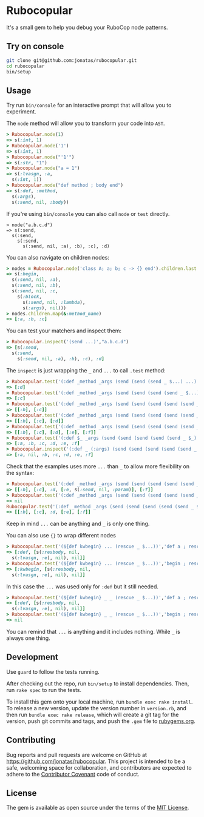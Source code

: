 # Rubocopular

It's a small gem to help you debug your RuboCop node patterns.


## Try on console

```bash
git clone git@github.com:jonatas/rubocopular.git
cd rubocopular
bin/setup
```

## Usage

Try run `bin/console` for an interactive prompt that will allow you to experiment.

The `node` method will allow you to transform your code into `AST`.

```ruby
> Rubocopular.node(1)
=> s(:int, 1)
> Rubocopular.node('1')
=> s(:int, 1)
> Rubocopular.node("'1'")
=> s(:str, "1")
> Rubocopular.node("a = 1")
=> s(:lvasgn, :a,
  s(:int, 1))
> Rubocopular.node("def method ; body end")
=> s(:def, :method,
  s(:args),
  s(:send, nil, :body))
```

If you're using `bin/console` you can also call `node` or `test` directly.

```
> node("a.b.c.d")
=> s(:send,
  s(:send,
    s(:send,
      s(:send, nil, :a), :b), :c), :d)
```

You can also navigate on children nodes:

```ruby
> nodes = Rubocopular.node('class A; a; b; c -> {} end').children.last
=> s(:begin,
  s(:send, nil, :a),
  s(:send, nil, :b),
  s(:send, nil, :c,
    s(:block,
      s(:send, nil, :lambda),
      s(:args), nil)))
> nodes.children.map(&:method_name)
=> [:a, :b, :c]
```

You can test your matchers and inspect them:

```ruby
> Rubocopular.inspect('(send ...)',"a.b.c.d")
=> [s(:send,
  s(:send,
    s(:send, nil, :a), :b), :c), :d]
```

The `inspect` is just wrapping the `_` and `...` to call `.test` method:

```ruby
> Rubocopular.test('(:def _method _args (send (send (send _ $...) ...) ... ) )', 'def a; b.c.d.e.f end')
=> [:d]
> Rubocopular.test('(:def _method _args (send (send (send (send _ $...) ...) ...) ... ) )', 'def a; b.c.d.e.f end')
=> [:c]
> Rubocopular.test('(:def _method _args (send (send (send (send (send _ $...) $...) ...) ...) ... ) )', 'def a; b.c.d.e.f end')
=> [[:b], [:c]]
> Rubocopular.test('(:def _method _args (send (send (send (send (send _ $...) $...) $...) ...) ... ) )', 'def a; b.c.d.e.f end')
=> [[:b], [:c], [:d]]
> Rubocopular.test('(:def _method _args (send (send (send (send (send _ $...) $...) $...) $...) $... ) )', 'def a; b.c.d.e.f end')
=> [[:b], [:c], [:d], [:e], [:f]]
> Rubocopular.test('(:def $_ _args (send (send (send (send (send _ $_) $_) $_) $_) $_ ) )', 'def a; b.c.d.e.f end')
=> [:a, :b, :c, :d, :e, :f]
> Rubocopular.inspect('(:def _ (:args) (send (send (send (send (send _ _) _) _) _) _ ) )', 'def a; b.c.d.e.f end')
=> [:a, nil, :b, :c, :d, :e, :f]
```

Check that the examples uses more `...` than `_` to allow more flexibility on the syntax:

```ruby
> Rubocopular.test('(:def _method _args (send (send (send (send (send _ $...) $...) $_) $...) $... ) )', 'def a; b.c.d.e(param).f end')
=> [[:b], [:c], :d, [:e, s(:send, nil, :param)], [:f]]
> Rubocopular.test('(:def _method _args (send (send (send (send (send _ $...) $...) $_) $...) $... ) )', 'def a; b.c.d(param).e.f end')
=> nil
Rubocopular.test('(:def _method _args (send (send (send (send (send _ $...) $...) $_) $...) $... ) )', 'def a; b.c.d.e.f end')
=> [[:b], [:c], :d, [:e], [:f]]
```

Keep in mind `...` can be anything and `_` is only one thing.

You can also use `{}` to wrap different nodes

```ruby
> Rubocopular.test('(${def kwbegin} ... (rescue _ $...))','def a ; rescue => e; end')
=> [:def, [s(:resbody, nil,
  s(:lvasgn, :e), nil), nil]]
> Rubocopular.test('(${def kwbegin} ... (rescue _ $...))','begin ; rescue => e; end')
=> [:kwbegin, [s(:resbody, nil,
  s(:lvasgn, :e), nil), nil]]
```

In this case the `...` was used only for `:def` but it still needed.

```ruby
> Rubocopular.test('(${def kwbegin} _ _ (rescue _ $...))','def a ; rescue => e; end')
=> [:def, [s(:resbody, nil,
  s(:lvasgn, :e), nil), nil]]
> Rubocopular.test('(${def kwbegin} _ _ (rescue _ $...))','begin ; rescue => e; end')
=> nil
```

You can remind that `...` is anything and it includes nothing. While `_` is always one thing.


## Development

Use `guard` to follow the tests running. 

After checking out the repo, run `bin/setup` to install dependencies. Then, run `rake spec` to run the tests.

To install this gem onto your local machine, run `bundle exec rake install`. To release a new version, update the version number in `version.rb`, and then run `bundle exec rake release`, which will create a git tag for the version, push git commits and tags, and push the `.gem` file to [rubygems.org](https://rubygems.org).

## Contributing

Bug reports and pull requests are welcome on GitHub at https://github.com/jonatas/rubocopular. This project is intended to be a safe, welcoming space for collaboration, and contributors are expected to adhere to the [Contributor Covenant](http://contributor-covenant.org) code of conduct.

## License

The gem is available as open source under the terms of the [MIT License](http://opensource.org/licenses/MIT).


